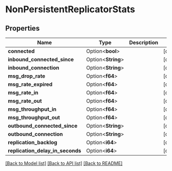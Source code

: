 # NonPersistentReplicatorStats

## Properties

Name | Type | Description | Notes
------------ | ------------- | ------------- | -------------
**connected** | Option<**bool**> |  | [optional]
**inbound_connected_since** | Option<**String**> |  | [optional]
**inbound_connection** | Option<**String**> |  | [optional]
**msg_drop_rate** | Option<**f64**> |  | [optional]
**msg_rate_expired** | Option<**f64**> |  | [optional]
**msg_rate_in** | Option<**f64**> |  | [optional]
**msg_rate_out** | Option<**f64**> |  | [optional]
**msg_throughput_in** | Option<**f64**> |  | [optional]
**msg_throughput_out** | Option<**f64**> |  | [optional]
**outbound_connected_since** | Option<**String**> |  | [optional]
**outbound_connection** | Option<**String**> |  | [optional]
**replication_backlog** | Option<**i64**> |  | [optional]
**replication_delay_in_seconds** | Option<**i64**> |  | [optional]

[[Back to Model list]](../README.md#documentation-for-models) [[Back to API list]](../README.md#documentation-for-api-endpoints) [[Back to README]](../README.md)


